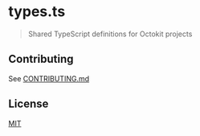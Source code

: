 # types.ts

> Shared TypeScript definitions for Octokit projects

## Contributing

See [CONTRIBUTING.md](CONTRIBUTING.md)
  
## License

[MIT](LICENSE)
